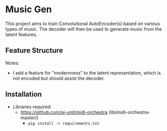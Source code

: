 # Music Gen

This project aims to train Convolutional AutoEncoder(s) based on various types of music. The decoder will then be used to generate music from the latent features.

## Feature Structure

Notes:

- I add a feature for "modernness" to the latent representation, which is not encoded but should assist the decoder.

## Installation

- Libraries required:
  - https://github.com/ai-unit/midi-orchestra (lib/midi-orchestra-master/)
    - `pip install -r requirements.txt`
